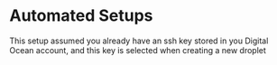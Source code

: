 # Automated Setups

This setup assumed you already have an ssh key stored in you Digital Ocean account, and this key is selected when creating a new droplet
